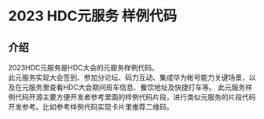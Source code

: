 # 2023 HDC元服务 样例代码

## 介绍

2023HDC元服务是HDC大会的元服务样例代码。  
此元服务实现大会签到、参加分论坛、码力互动、集成华为帐号能力关键场景，以及在元服务里查看HDC大会期间班车信息、餐饮地址及快捷打车等。
此元服务样例代码开源主要方便开发者参考里面的样例代码片段，进行类似元服务的片段代码开发参考。比如参考样例代码实现卡片里推荐二维码。


